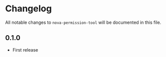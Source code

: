 # Changelog

All notable changes to `nova-permission-tool` will be documented in this file.

## 0.1.0
+ First release
